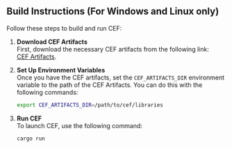 ## Build Instructions (For Windows and Linux only)
Follow these steps to build and run CEF:

1. **Download CEF Artifacts**  
   First, download the necessary CEF artifacts from the following link:  
   [CEF Artifacts](https://github.com/hytopiagg/cef-ui/releases/tag/cef-artifacts-v0.1.0).

2. **Set Up Environment Variables**  
   Once you have the CEF artifacts, set the `CEF_ARTIFACTS_DIR` environment variable to the path of the CEF Artifacts. You can do this with the following commands:
   ```bash
   export CEF_ARTIFACTS_DIR=/path/to/cef/libraries
   ```
3. **Run CEF**  
   To launch CEF, use the following command:
   ```bash
   cargo run
   ```